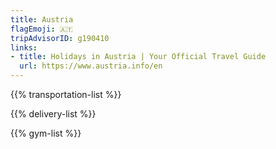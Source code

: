 ```yaml
---
title: Austria
flagEmoji: 🇦🇹
tripAdvisorID: g190410
links:
- title: Holidays in Austria | Your Official Travel Guide
  url: https://www.austria.info/en
---
```


{{% transportation-list %}}

{{% delivery-list %}}

{{% gym-list %}}
